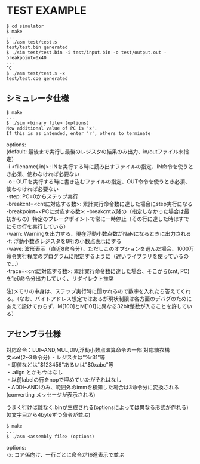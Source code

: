 # TEST EXAMPLE

    $ cd simulator
    $ make
    ...
    $ ./asm test/test.s
    test/test.bin generated
    $ ./sim test/test.bin -i test/input.bin -o test/output.out -breakpoint=0x40
    ...
    ^C
    $ ./asm test/test.s -x
    test/test.coe generated

## シミュレータ仕様

    $ make
    ...
    $ ./sim <binary file> (options)
    Now additional value of PC is 'x'.
    If this is as intended, enter 'r', others to terminate


options:  
(default: 最後まで実行し最後のレジスタの結果のみ出力、in/outファイル未指定）  
-i <filename(.in)>: INを実行する時に読み出すファイルの指定、IN命令を使うとき必須、使わなければ必要ない  
-o <filename>: OUTを実行する時に書き込むファイルの指定、OUT命令を使うとき必須、使わなければ必要ない  
-step: PC=0からステップ実行  
-breakcnt=<cntに対応する数>: 累計実行命令数に達した場合にstep実行になる  
-breakpoint=<PCに対応する数>: -breakcnt以降の（指定しなかった場合は最初からの）特定のブレークポイントで常に一時停止（その行に達した時はすでにその行を実行している）  
-warn: Warningを出力する、現在浮動小数点数がNaNになるときに出力される  
-f: 浮動小数点レジスタを8桁の小数点表示にする  
-wave: 波形表示（直近8命令分）、ただしこのオプションを選んだ場合、1000万命令実行程度のプログラムに限定するように（遅いライブラリを使っているので…）  
-trace=<cntに対応する数>: 累計実行命令数に達した場合、そこから(cnt, PC)を1e6命令分出力していく、リダイレクト推奨  

注)メモリの中身は、ステップ実行時に聞かれるので数字を入れたら答えてくれる。（なお、バイトアドレス想定ではあるが現状制限は各方面のデバグのためにあえて設けておらず、M[100]とM[101]に異なる32bit整数が入ることを許している）  

## アセンブラ仕様

対応命令：LUI~AND,MUL,DIV,浮動小数点演算命令の一部
対応糖衣構文:set(2~3命令分)
・レジスタは"%r31"等  
・即値などは"$123456"あるいは"$0xabc"等  
・.align とかも今はなし  
・以前labelの行をnopで埋めていたがそれはなし  
・ADDI~ANDIのみ、範囲外のimmを検知した場合は3命令分に変換される(converting メッセージが表示される)  

うまく行けば難なく.binが生成される(optionsによっては異なる形式が作れる)  
(0文字目から4byteずつ命令が並ぶ)  

    $ make
    ...
    $ ./asm <assembly file> (options)

options:  
-x: コア係向け、一行ごとに命令が16進表示で並ぶ
